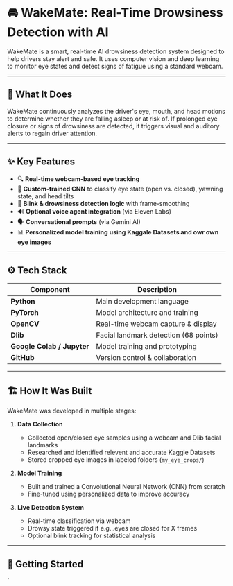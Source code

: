 # 🚘 WakeMate: Real-Time Drowsiness Detection with AI

WakeMate is a smart, real-time AI drowsiness detection system designed to help drivers stay alert and safe. It uses computer vision and deep learning to monitor eye states and detect signs of fatigue using a standard webcam.

---

## 🧠 What It Does

WakeMate continuously analyzes the driver's eye, mouth, and head motions to determine whether they are falling asleep or at risk of. If prolonged eye closure or signs of drowsiness are detected, it triggers visual and auditory alerts to regain driver attention.

---

## ✨ Key Features

- 🔍 **Real-time webcam-based eye tracking**
- 🧠 **Custom-trained CNN** to classify eye state (open vs. closed), yawning state, and head tilts
- 🧪 **Blink & drowsiness detection logic** with frame-smoothing
- 🔊 **Optional voice agent integration** (via Eleven Labs)
- 🗣️ **Conversational prompts** (via Gemini AI)
- 📊 **Personalized model training using Kaggale Datasets and owr own eye images**

---

## ⚙️ Tech Stack

| Component                  | Description                           |
| -------------------------- | ------------------------------------- |
| **Python**                 | Main development language             |
| **PyTorch**                | Model architecture and training       |
| **OpenCV**                 | Real-time webcam capture & display    |
| **Dlib**                   | Facial landmark detection (68 points) |
| **Google Colab / Jupyter** | Model training and prototyping        |
| **GitHub**                 | Version control & collaboration       |

---

## 🏗️ How It Was Built

WakeMate was developed in multiple stages:

1. **Data Collection**

   - Collected open/closed eye samples using a webcam and Dlib facial landmarks
   - Researched and identified relevent and accurate Kaggle Datasets
   - Stored cropped eye images in labeled folders (`my_eye_crops/`)

2. **Model Training**

   - Built and trained a Convolutional Neural Network (CNN) from scratch
   - Fine-tuned using personalized data to improve accuracy

3. **Live Detection System**
   - Real-time classification via webcam
   - Drowsy state triggered if e.g...eyes are closed for X frames
   - Optional blink tracking for statistical analysis

---

## 🚀 Getting Started

`
